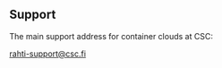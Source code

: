 ## Support

The main support address for container clouds at CSC:

[rahti-support@csc.fi](mailto:rahti-support@csc.fi)
